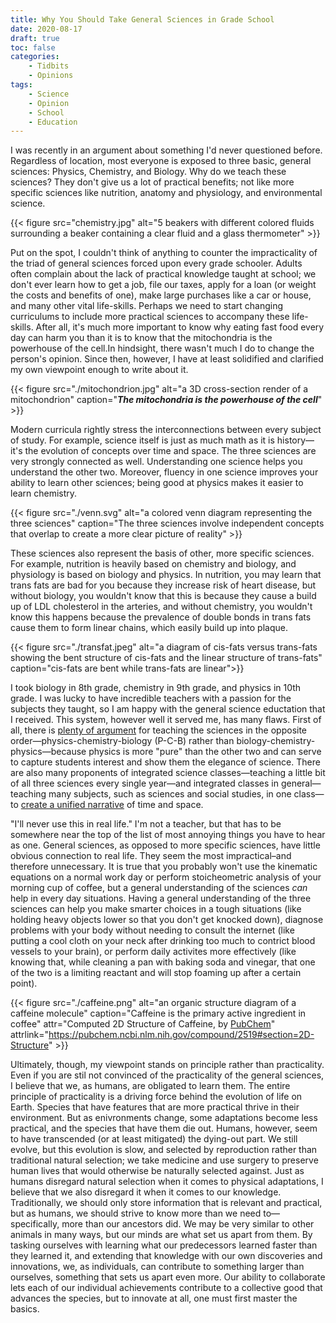 ```yaml
---
title: Why You Should Take General Sciences in Grade School
date: 2020-08-17
draft: true
toc: false
categories:
    - Tidbits
    - Opinions
tags:
    - Science
    - Opinion
    - School
    - Education
---
```


I was recently in an argument about something I'd never questioned before. Regardless of location, most everyone is exposed to three basic, general sciences: Physics, Chemistry, and Biology. Why do we teach these sciences? They don't give us a lot of practical benefits; not like more specific sciences like nutrition, anatomy and physiology, and environmental science.

{{< figure src="chemistry.jpg" alt="5 beakers with different colored fluids surrounding a beaker containing a clear fluid and a glass thermometer" >}}

Put on the spot, I couldn't think of anything to counter the impracticality of the triad of general sciences forced upon every grade schooler. Adults often complain about the lack of practical knowledge taught at school; we don't ever learn how to get a job, file our taxes, apply for a loan (or weight the costs and benefits of one), make large purchases like a car or house, and many other vital life-skills. Perhaps we need to start changing curriculums to include more practical sciences to accompany these life-skills. After all, it's much more important to know why eating fast food every day can harm you than it is to know that the mitochondria is the powerhouse of the cell.In hindsight, there wasn't much I do to change the person's opinion. Since then, however, I have at least solidified and clarified my own viewpoint enough to write about it.

{{< figure src="./mitochondrion.jpg" alt="a 3D cross-section render of a mitochondrion" caption="***The mitochondria is the powerhouse of the cell***" >}}

Modern curricula rightly stress the interconnections between every subject of study. For example, science itself is just as much math as it is history—it's the evolution of concepts over time and space. The three sciences are very strongly connected as well. Understanding one science helps you understand the other two. Moreover, fluency in one science improves your ability to learn other sciences; being good at physics makes it easier to learn chemistry.

{{< figure src="./venn.svg" alt="a colored venn diagram representing the three sciences" caption="The three sciences involve independent concepts that overlap to create a more clear picture of reality" >}}

These sciences also represent the basis of other, more specific sciences. For example, nutrition is heavily based on chemistry and biology, and physiology is based on biology and physics. In nutrition, you may learn that trans fats are bad for you because they increase risk of heart disease, but without biology, you wouldn't know that this is because they cause a build up of LDL cholesterol in the arteries, and without chemistry, you wouldn't know this happens because the prevalence of double bonds in trans fats cause them to form linear chains, which easily build up into plaque.

{{< figure src="./transfat.jpeg" alt="a diagram of cis-fats versus trans-fats showing the bent structure of cis-fats and the linear structure of trans-fats" caption="cis-fats are bent while trans-fats are linear">}}

I took biology in 8th grade, chemistry in 9th grade, and physics in 10th grade. I was lucky to have incredible teachers with a passion for the subjects they taught, so I am happy with the general science eductation that I received. This system, however well it served me, has many flaws. First of all, there is [plenty of argument](https://blog.chron.com/sciguy/2008/10/should-we-teach-physics-not-biology-first/) for teaching the sciences in the opposite order—physics-chemistry-biology (P-C-B) rather than biology-chemistry-physics—because physics is more "pure" than the other two and can serve to capture students interest and show them the elegance of science. There are also many proponents of integrated science classes—teaching a little bit of all three sciences every single year—and integrated classes in general—teaching many subjects, such as sciences and social studies, in one class—to [create a unified narrative](https://www.nytimes.com/2014/09/07/magazine/so-bill-gates-has-this-idea-for-a-history-class.html?_r=0) of time and space.

"I'll never use this in real life." I'm not a teacher, but that has to be somewhere near the top of the list of most annoying things you have to hear as one. General sciences, as opposed to more specific sciences, have little obvious connection to real life. They seem the most impractical–and therefore unnecessary. It is true that you probably won't use the kinematic equations on a normal work day or perform stoicheometric analysis of your morning cup of coffee, but a general understanding of the sciences *can* help in every day situations. Having a general understanding of the three sciences can help you make smarter choices in a tough situations (like holding heavy objects lower so that you don't get knocked down), diagnose problems with your body without needing to consult the internet (like putting a cool cloth on your neck after drinking too much to contrict blood vessels to your brain), or perform daily activites more effectively (like knowing that, while cleaning a pan with baking soda and vinegar, that one of the two is a limiting reactant and will stop foaming up after a certain point).

{{< figure src="./caffeine.png" alt="an organic structure diagram of a caffeine molecule" caption="Caffeine is the primary active ingredient in coffee" attr="Computed 2D Structure of Caffeine, by [PubChem](https://pubchem.ncbi.nlm.nih.gov/)" attrlink="https://pubchem.ncbi.nlm.nih.gov/compound/2519#section=2D-Structure" >}}

Ultimately, though, my viewpoint stands on principle rather than practicality. Even if you are stil not convinced of the practicality of the general sciences, I believe that we, as humans, are obligated to learn them. The entire principle of practicality is a driving force behind the evolution of life on Earth. Species that have features that are more practical thrive in their environment. But as enivronments change, some adaptations become less practical, and the species that have them die out. Humans, however, seem to have transcended (or at least mitigated) the dying-out part. We still evolve, but this evolution is slow, and selected by reproduction rather than traditional natural selection; we take medicine and use surgery to preserve human lives that would otherwise be naturally selected against. Just as humans disregard natural selection when it comes to physical adaptations, I believe that we also disregard it when it comes to our knowledge. Traditionally, we should only store information that is relevant and practical, but as humans, we should strive to know more than we need to—specifically, more than our ancestors did. We may be very similar to other animals in many ways, but our minds are what set us apart from them. By tasking ourselves with learning what our predecessors learned faster than they learned it, and extending that knowledge with our own discoveries and innovations, we, as individuals, can contribute to something larger than ourselves, something that sets us apart even more. Our ability to collaborate lets each of our individual achievements contribute to a collective good that advances the species, but to innovate at all, one must first master the basics.